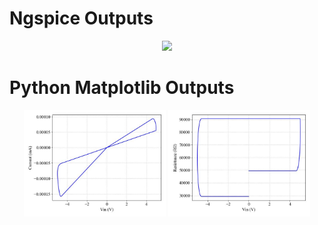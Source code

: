 # Ngspice Outputs
<div align="center">
  <img src="BiolekR2SpiceOutputs.jpg">
</div>

# Python Matplotlib Outputs
<div align="center">
  <img src="MemResBiolekR2IV.jpg" width="45%" alt="IV Curve 1">
  <img src="MemResBiolekR2RV.jpg" width="45%" alt="IV Curve 2">
</div>
